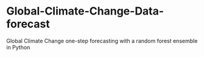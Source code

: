 # Global-Climate-Change-Data-forecast
Global Climate Change one-step forecasting with a random forest ensemble in Python
